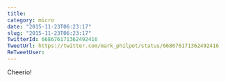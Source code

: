 ```yaml
---
title: 
category: micro
date: "2015-11-23T06:23:17"
slug: "2015-11-23T06:23:17"
TwitterId: 668676171362492416
TweetUrl: https://twitter.com/mark_philpot/status/668676171362492416
ReTweetUser: 
---
```


Cheerio!